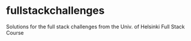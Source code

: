 # fullstackchallenges
Solutions for the full stack challenges from the Univ. of Helsinki Full Stack Course
